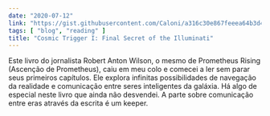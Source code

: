 ```yaml
---
date: "2020-07-12"
link: "https://gist.githubusercontent.com/Caloni/a316c30e867feeea64b3d454ae49891b/raw/ca95df546f9270b3dc04522f3df28cb0eaa5a7d2/cosmic-trigger.txt"
tags: [ "blog", "reading" ]
title: "Cosmic Trigger I: Final Secret of the Illuminati"
---
```

Este livro do jornalista Robert Anton Wilson, o mesmo de Prometheus Rising (Ascenção de Prometheus), caiu em meu colo e comecei a ler sem parar seus primeiros capítulos. Ele explora infinitas possibilidades de navegação da realidade e comunicação entre seres inteligentes da galáxia. Há algo de especial neste livro que ainda não desvendei. A parte sobre comunicação entre eras através da escrita é um keeper.

